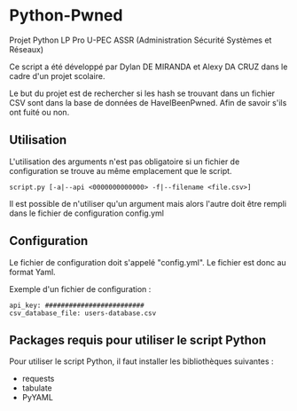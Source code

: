 # Python-Pwned

Projet Python LP Pro U-PEC ASSR (Administration Sécurité Systèmes et Réseaux)

Ce script a été développé par Dylan DE MIRANDA et Alexy DA CRUZ dans le cadre d'un projet scolaire.

Le but du projet est de rechercher si les hash se trouvant dans un fichier CSV sont dans la base de données de HaveIBeenPwned.
Afin de savoir s'ils ont fuité ou non.

## Utilisation

L'utilisation des arguments n'est pas obligatoire si un fichier de configuration se trouve au même emplacement que le script.

```
script.py [-a|--api <0000000000000> -f|--filename <file.csv>]
```

Il est possible de n'utiliser qu'un argument mais alors l'autre doit être rempli dans le fichier de configuration config.yml

## Configuration

Le fichier de configuration doit s'appelé "config.yml". Le fichier est donc au format Yaml.

Exemple d'un fichier de configuration :

```
api_key: #########################
csv_database_file: users-database.csv
```

## Packages requis pour utiliser le script Python

Pour utiliser le script Python, il faut installer les bibliothèques suivantes : 

- requests
- tabulate
- PyYAML

